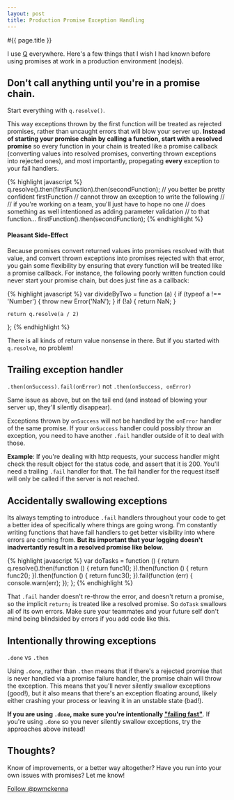 ```yaml
---
layout: post
title: Production Promise Exception Handling
---
```


#{{ page.title }}

I use [Q](https://npmjs.org/package/q) everywhere. Here's a few things that I wish I had known before using promises at work in a production environment (nodejs). 

## Don't call anything until you're in a promise chain.
Start everything with `q.resolve()`.  

This way exceptions thrown by the first function will be treated as rejected promises, rather than uncaught errors that will blow your server up. __Instead of starting your promise chain by calling a function, start with a resolved promise__ so every function in your chain is treated like a promise callback (converting values into resolved promises, converting thrown exceptions into rejected ones), and most importantly, propegating __every__ exception to your fail handlers.

{% highlight javascript %}
q.resolve().then(firstFunction).then(secondFunction);
// you better be pretty confident firstFunction
// cannot throw an exception to write the following
//
// if you're working on a team, you'll just have to hope no one
// does something as well intentioned as adding parameter validation
// to that function...
firstFunction().then(secondFunction);
{% endhighlight %}

#### Pleasant Side-Effect

Because promises convert returned values into promises resolved with that value, and convert thrown exceptions into promises rejected with that error, you gain some flexibility by ensuring that every function will be treated like a promise callback. For instance, the following poorly written function could never start your promise chain, but does just fine as a callback:

{% highlight javascript %}
var divideByTwo = function (a) {
    if (typeof a !== 'Number') {
        throw new Error('NaN');
    }
    if (!a) {
        return NaN;
    }

    return q.resolve(a / 2)
};
{% endhighlight %}

There is all kinds of return value nonsense in there. But if you started with `q.resolve`, no problem!

## Trailing exception handler
`.then(onSuccess).fail(onError)` not `.then(onSuccess, onError)`  

Same issue as above, but on the tail end (and instead of blowing your server up, they'll silently disappear).

Exceptions thrown by `onSuccess` will not be handled by the `onError` handler of the same promise. If your `onSuccess` handler could possibly throw an exception, you need to have another `.fail` handler outside of it to deal with those.

__Example__: If you're dealing with http requests, your success handler might check the result object for the status code, and assert that it is 200. You'll need a trailing `.fail` handler for that. The fail handler for the request itself will only be called if the server is not reached.

## Accidentally swallowing exceptions

Its always tempting to introduce `.fail` handlers throughout your code to get a better idea of specifically where things are going wrong. I'm constantly writing functions that have fail handlers to get better visibility into where errors are coming from. __But its important that your logging doesn't inadvertantly result in a resolved promise like below.__

{% highlight javascript %}
var doTasks = function () {
    return q.resolve().then(function () {
        return func1();
    }).then(function () {
        return func2();
    }).then(function () {
        return func3();
    }).fail(function (err) {
        console.warn(err);
    });
};
{% endhighlight %}

That `.fail` hander doesn't re-throw the error, and doesn't return a promise, so the implicit `return;` is treated like a resolved promise. So `doTask` swallows all of its own errors. Make sure your teammates and your future self don't mind being blindsided by errors if you add code like this.

## Intentionally throwing exceptions

`.done` vs `.then`

Using `.done`, rather than `.then` means that if there's a rejected promise that is never handled via a promise failure handler, the promise chain will throw the exception. This means that you'll never silently swallow exceptions (good!), but it also means that there's an exception floating around, likely either crashing your process or leaving it in an unstable state (bad!).

__If you are using `.done`, make sure you're intentionally ["failing fast"](http://servantofchaos.com/2008/11/the-fail-first.html)__. If you're using `.done` so you never silently swallow exceptions, try the approaches above instead!

## Thoughts?

Know of improvements, or a better way altogether? Have you run into your own issues with promises? Let me know!

<a href="https://twitter.com/pwmckenna" class="twitter-follow-button" data-show-count="false">Follow @pwmckenna</a>
<script>!function(d,s,id){var js,fjs=d.getElementsByTagName(s)[0];if(!d.getElementById(id)){js=d.createElement(s);js.id=id;js.src="//platform.twitter.com/widgets.js";fjs.parentNode.insertBefore(js,fjs);}}(document,"script","twitter-wjs");</script>